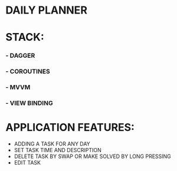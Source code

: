 # DAILY PLANNER


# STACK:

### - DAGGER

### - COROUTINES

### - MVVM

### - VIEW BINDING



# APPLICATION FEATURES:
- ADDING A TASK FOR ANY DAY
- SET TASK TIME AND DESCRIPTION
- DELETE TASK BY SWAP OR MAKE SOLVED BY LONG PRESSING
- EDIT TASK